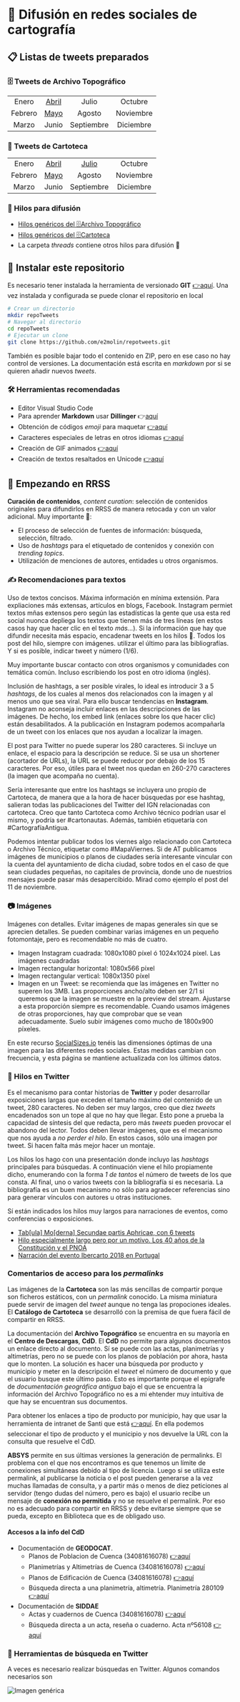 # 📡 Difusión en redes sociales de cartografía

## 📋 Listas de tweets preparados

### 🗄 Tweets de Archivo Topográfico

|                |            |             |             |
|:---------:|:------------------------:|:------------------------:|:------------------------:|
| Enero     | [Abril](tweetat04.md)    | Julio       | Octubre
| Febrero   | [Mayo](tweetat05.md)     | Agosto      | Noviembre
| Marzo     | Junio                    | Septiembre  | Diciembre


### 🧭️ Tweets de Cartoteca

|                |            |             |             |
|:---------:|:---------------------------:|:------------------------------:|:------------------------:|
| Enero     | [Abril](tweetcarto04.md)    | [Julio](tweetcarto07.md)       | Octubre
| Febrero   | [Mayo](tweetcarto05.md)     | Agosto      | Noviembre
| Marzo     | Junio                    | Septiembre  | Diciembre


### 🧶 Hilos para difusión 

* [Hilos genéricos del 🗄Archivo Topográfico](tweetat00hilos.md)
* [Hilos genéricos del 🗄Cartoteca](tweetcarto00hilos.md)
* La carpeta *threads* contiene otros hilos para difusión 🧶

## 🚀 Instalar este repositorio

Es necesario tener instalada la herramienta de versionado **GIT** [👉aquí](https://git-scm.com/). Una vez instalada y configurada se puede clonar el repositorio en local

```bash
# Crear un directorio
mkdir repoTweets
# Navegar al directorio
cd repoTweets
# Ejecutar un clone
git clone https://github.com/e2molin/repotweets.git
```
También es posible bajar todo el contenido en ZIP, pero en ese caso no hay control de versiones. La documentación está escrita en *markdown* por si se quieren añadir nuevos *tweets*.

### 🛠 Herramientas recomendadas

* Editor Visual Studio Code 
* Para aprender **Markdown** usar **Dillinger**  👉[aquí](https://dillinger.io/)
* Obtención de códigos *emoji* para maquetar [👉aquí](https://emojipedia.org/)
* Caracteres especiales de letras en otros idiomas [👉aquí](https://copychar.cc/)
* Creación de GIF animados [👉aquí](https://ezgif.com/video-to-gif)
* Creación de textos resaltados en Unicode [👉aquí](https://qaz.wtf/u/convert.cgi?text=Instituto+Geogr%C3%A1fico+Nacional)


## 🍼 Empezando en RRSS

**Curación de contenidos**, *content curation*: selección de contenidos originales para difundirlos en RRSS de manera retocada y con un valor adicional. Muy importante 📣:
* El proceso de selección de fuentes de información: búsqueda, selección, filtrado.
* Uso de *hashtags* para el etiquetado de contenidos y conexión con *trending topics*. 
* Utilización de menciones de autores, entidades u otros organismos.

### ✍ Recomendaciones para textos

Uso de textos concisos. Máxima información en mínima extensión. Para expliaciones más extensas, artículos en blogs, Facebook. Instagram permiet textos mñas extensos pero según las estadísticas la gente que usa esta red social nuonca depliega los textos que tienen más de tres líneas (en estos casos hay que hacer clic en el texto *más...*). Si la información que hay que difundir necesita más espacio, encadenar tweets en los hilos 🧵. Todos los post del hilo, siempre con imágenes. utilizar el último para las bibliografías. Y si es posible, indicar tweet y número (1/6).

Muy importante buscar contacto con otros organismos y comunidades con temática común. Incluso escribiendo los post en otro idioma (inglés).

Inclusión de hashtags, a ser posible virales, lo ideal es introducir 3 a 5 *hashtags*, de los cuales al menos dos relacionados con la imagen y al menos uno que sea viral. Para ello buscar tendencias en **Instagram**. 
Instagram no aconseja incluir enlaces en las descripciones de las imágenes. De hecho, los embed link (enlaces sobre los que hacer clic) están desabilitados. A la publicación en Instagram podemos acompañarla de un tweet con los enlaces que nos ayudan a localizar la imagen. 

El post para Twitter no puede superar los 280 caracteres. Si incluye un enlace, el espacio para la descripción se reduce. Si se usa un shortener (acortador de URLs), la URL se puede reducor por debajo de los 15 caracteres. Por eso, útiles para el tweet nos quedan en 260-270 caracteres (la imagen que acompaña no cuenta).

Sería interesante que entre los hashtags se incluyera uno propio de Cartoteca, de manera que a la hora de hacer búsquedas por ese hashtag, salieran todas las publicaciones del Twitter del IGN relacionadas con cartoteca. Creo que tanto Cartoteca como Archivo técnico podrían usar el mismo, y podría ser #cartonautas. Además, también etiquetaría con #CartografíaAntigua.

Podemos intentar publicar todos los viernes algo relacionado con Cartoteca o Archivo Técnico, etiquetar como #MapaViernes. Si de AT publicamos imágenes de municipios o planos de ciudades sería interesante vincular con la cuenta del ayuntamiento de dicha ciudad, sobre todos en el caso de que sean ciudades pequeñas, no capitales de provincia, donde uno de nuestrios mensajes puede pasar más desapercibido. Mirad como ejemplo el post del 11 de noviembre.

###	📷 Imágenes

Imágenes con detalles. Evitar imágenes de mapas generales sin que se aprecien detalles. Se pueden combinar varias imágenes en un pequeño fotomontaje, pero es recomendable no más de cuatro. 
* Imagen Instagram cuadrada: 1080x1080 píxel ó 1024x1024 píxel. Las imágenes cuadradas
* Imagen rectangular horizontal: 1080x566 píxel
* Imagen rectangular vertical: 1080x1350 píxel
* Imagen en un Tweet: se recomienda que las imágenes en Twitter no superen los 3MB. Las proporciones ancho/alto deben ser 2/1 si queremos que la imagen se muestre en la preview del stream. Ajustarse a esta proporción siempre es recomendable. Cuando usamos imágenes de otras proporciones, hay que comprobar que se vean adecuadamente. Suelo subir imágenes como mucho de 1800x900 píxeles.

En este recurso [SocialSizes.io](https://socialsizes.io/) tenéis las dimensiones óptimas de una imagen para las diferentes redes sociales. Estas medidas cambian con frecuencia, y esta página se mantiene actualizada con los últimos datos. 

### 🧵 Hilos en Twitter
Es el mecanismo para contar historias de **Twitter** y poder desarrollar exposiciones largas que exceden el tamaño máximo del contenido de un tweet, 280 caracteres. No deben ser muy largos, creo que diez *tweets* encadenados son un tope al que no hay que llegar. Esto pone a prueba la capacidad de síntesis del que redacta, pero más *tweets* pueden provocar el abandono del lector. Todos deben llevar imágenes, que es el mecanismo que nos ayuda a *no perder el hilo*. En estos casos, sólo una imagen por tweet. Si hacen falta más mejor hacer un montaje.

Los hilos los hago con una presentación donde incluyo las *hashtags* principales para búsquedas. A continuación viene  el hilo propiamente dicho, enumerando con la forma *1 de tantos* el número de tweets de los que consta. Al final, uno o varios tweets con la bibliografía si es necesaria. La bibliografía es un buen mecanismo no sólo para agradecer referencias sino para generar vínculos con autores u otras instituciones.

Sí están indicados los hilos muy largos para narraciones de eventos, como conferencias o exposiciones.

* [Tab[ula] Mo[derna] Secundae partis Aphricae, con 6 tweets](https://twitter.com/e2molin/status/1247469420366176257?s=20)
* [Hilo especialmente largo pero por un motivo. Los 40 años de la Constitución y el PNOA](https://twitter.com/e2molin/status/1069967754294411264?s=20)
* [Narración del evento Ibercarto 2018 en Portugal](https://twitter.com/e2molin/status/1063043092226473984?s=20)


### Comentarios de acceso para los *permalinks*

Las imágenes de la **Cartoteca** son las más sencillas de compartir porque son ficheros estáticos, con un *permalink* conocido. La misma miniatura puede servir de imagen del *tweet* aunque no tenga las propociones ideales. El **Catálogo de Cartoteca** se desarrolló con la premisa de que fuera fácil de compartir en RRSS.

La documentación del **Archivo Topográfico** se encuentra en su mayoría en el **Centro de Descargas**, **CdD**. El **CdD** no permite para algunos documentos un enlace directo al documento. Sí se puede con las actas, planimetrías y altimetrías, pero no se puede con los planos de población por ahora, hasta que lo monten. La solución es hacer una búsqueda por producto y municipio y meter en la descripción el *tweet* el número de documento y que el usuario busque este último paso. Esto es importante porque el epígrafe de *documentación geográfica antigua* bajo el que se encuentra la información del Archivo Topográfico no es a mi ehtender muy intuitiva de que hay se encuentran sus documentos.

Para obtener los enlaces a tipo de producto por municipio, hay que usar la herramienta de intranet de Santi que está [👉aquí](http://sapignmad200/test-santi/ConsultasCdD/). En ella podemos seleccionar el tipo de producto y el municipio y nos devuelve la URL con la consulta que resuelve el CdD.

**ABSYS** permite en sus últimas versiones la generación de permalinks. El problema con el que nos encontramos es que tenemos un límite de conexiones simultáneas debido al tipo de licencia. Luego si se utiliza este permalink, al publicarse la noticia o el post pueden generarse a la vez muchas llamadas de consulta, y a partir más o menos de diez peticiones al servidor (tengo dudas del número, pero es bajo) el usuario recibe un mensaje de **conexión no permitida** y no se resuelve el permalink. Por eso no es adecuado para compartir en RRSS y debe evitarse siempre que se pueda, excepto en Biblioteca que es de obligado uso.

#### Accesos a la info del **CdD**

* Documentación de **GEODOCAT**.
  * Planos de Poblacion de Cuenca (34081616078) [👉aquí](https://centrodedescargas.cnig.es/CentroDescargas/buscar.do?filtro.codFamilia=PLPOB&filtro.codIne=34081616078)
  * Planimetrías y Altimetrías de Cuenca  (34081616078) [👉aquí](https://centrodedescargas.cnig.es/CentroDescargas/buscar.do?filtro.codFamilia=MIPAC&filtro.codIne=34081616078)
  * Planos de Edificación de Cuenca  (34081616078) [👉aquí](https://centrodedescargas.cnig.es/CentroDescargas/buscar.do?filtro.codFamilia=PLEDI&filtro.codIne=34081616078)
  * Búsqueda directa a una planimetría, altimetría. Planimetría 280109 [👉aquí](https://centrodedescargas.cnig.es/CentroDescargas/busquedaIdProductor.do?idProductor=280109&Serie=MIPAC)
* Documentación de **SIDDAE**
  * Actas y cuadernos de Cuenca  (34081616078) [👉aquí](https://centrodedescargas.cnig.es/CentroDescargas/buscar.do?filtro.codFamilia=ACLLI&filtro.codIne=34081616078)
  * Búsqueda directa a un acta, reseña o cuaderno. Acta nº56108 [👉aquí](https://centrodedescargas.cnig.es/CentroDescargas/busquedaIdProductor.do?idProductor=056108&Serie=ACLLI)



### 🔎 Herramientas de búsqueda en Twitter

A veces es necesario realizar búsquedas en Twitter. Algunos comandos necesarios son

![Imagen genérica](img/ayuda-twitter.jpg)

